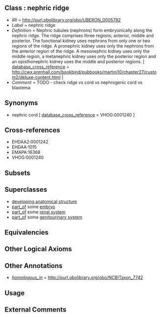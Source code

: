 
## Class : nephric ridge

 * *IRI* = http://purl.obolibrary.org/obo/UBERON_0005792
 * *Label* = nephric ridge
 * *Definition* = Nephric tubules (nephrons) form embryonically along the nephric ridge. The ridge comprises three regions; anterior, middle and posterior. The functional kidney uses nephrons from only one or two regions of the ridge. A pronephric kidney uses only the nephrons from the anterior region of the ridge. A mesonephric kidney uses only the middle region, a metanephric kidney uses only the posterior region and an opisthonephric kidney uses the middle and posterior regions.  [ [database_cross_reference](../../ef/oboInOwl#hasDbXref.md) = http://cwx.prenhall.com/bookbind/pubbooks/martini10/chapter27/custom2/deluxe-content.html ]
 * *Comment* = TODO - check ridge vs cord vs nephrogenic cord vs blastema

## Synonyms

 * nephric cord [ [database_cross_reference](../../ef/oboInOwl#hasDbXref.md) = VHOG:0001240 ]

## Cross-references

 * EHDAA2:0001242
 * EHDAA:1015
 * EMAPA:16368
 * VHOG:0001240

## Subsets


## Superclasses

 * [developing anatomical structure](../../UBERON/23/UBERON_0005423.md)
 * [part_of](../../BFO/50/BFO_0000050.md) some [embryo](../../UBERON/22/UBERON_0000922.md)
 * [part_of](../../BFO/50/BFO_0000050.md) some [renal system](../../UBERON/08/UBERON_0001008.md)
 * [part_of](../../BFO/50/BFO_0000050.md) some [genitourinary system](../../UBERON/22/UBERON_0004122.md)

## Equivalencies


## Other Logical Axioms


## Other Annotations

 * *[homologous_in](../../core#homologous/in/core#homologous_in.md)* = http://purl.obolibrary.org/obo/NCBITaxon_7742

## Usage


## External Comments

